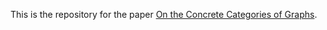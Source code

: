 This is the repository for the paper [On the Concrete Categories of Graphs](https://arxiv.org/pdf/1211.6715). 
